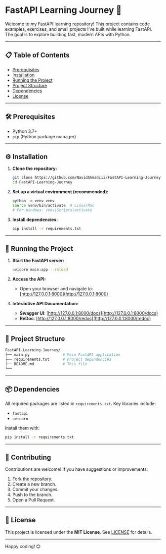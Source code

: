 # FastAPI Learning Journey 🚀

Welcome to my FastAPI learning repository! This project contains code examples, exercises, and small projects I’ve built while learning FastAPI. The goal is to explore building fast, modern APIs with Python.

---

## 📋 Table of Contents  
- [Prerequisites](#prerequisites)  
- [Installation](#installation)  
- [Running the Project](#running-the-project)  
- [Project Structure](#project-structure)  
- [Dependencies](#dependencies)  
- [License](#license)  

---

## 🛠️ Prerequisites  
- Python 3.7+  
- `pip` (Python package manager)  

---

## ⚙️ Installation  

1. **Clone the repository:**  
   ```bash
   git clone https://github.com/NavidAhmadiii/FastAPI-Learning-Journey.git
   cd FastAPI-Learning-Journey
   ```

2. **Set up a virtual environment (recommended):**  
   ```bash
   python -m venv venv
   source venv/bin/activate  # Linux/Mac
   # For Windows: venv\Scripts\activate
   ```

3. **Install dependencies:**  
   ```bash
   pip install -r requirements.txt
   ```

---

## 🚀 Running the Project  

1. **Start the FastAPI server:**  
   ```bash
   uvicorn main:app --reload
   ```

2. **Access the API:**  
   - Open your browser and navigate to:  
     [http://127.0.0.1:8000](http://127.0.0.1:8000)  

3. **Interactive API Documentation:**  
   - **Swagger UI**: [http://127.0.0.1:8000/docs](http://127.0.0.1:8000/docs)  
   - **ReDoc**: [http://127.0.0.1:8000/redoc](http://127.0.0.1:8000/redoc)  

---

## 📂 Project Structure  

```bash
FastAPI-Learning-Journey/
├── main.py               # Main FastAPI application
├── requirements.txt      # Project dependencies
├── README.md             # This file
└── 
```

---

## 📦 Dependencies  
All required packages are listed in `requirements.txt`. Key libraries include:  
- `fastapi`  
- `uvicorn`  

Install them with:  
```bash
pip install -r requirements.txt
```

---

## 🤝 Contributing  
Contributions are welcome! If you have suggestions or improvements:  
1. Fork the repository.  
2. Create a new branch.  
3. Commit your changes.  
4. Push to the branch.  
5. Open a Pull Request.  

---

## 📜 License  
This project is licensed under the **MIT License**. See [LICENSE](LICENSE) for details.  

---

Happy coding! 😊  
